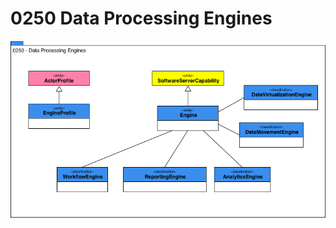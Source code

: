 <!-- SPDX-License-Identifier: CC-BY-4.0 -->
<!-- Copyright Contributors to the ODPi Egeria project. -->

# 0250 Data Processing Engines

![UML](0250-Data-Processing-Engines.png)